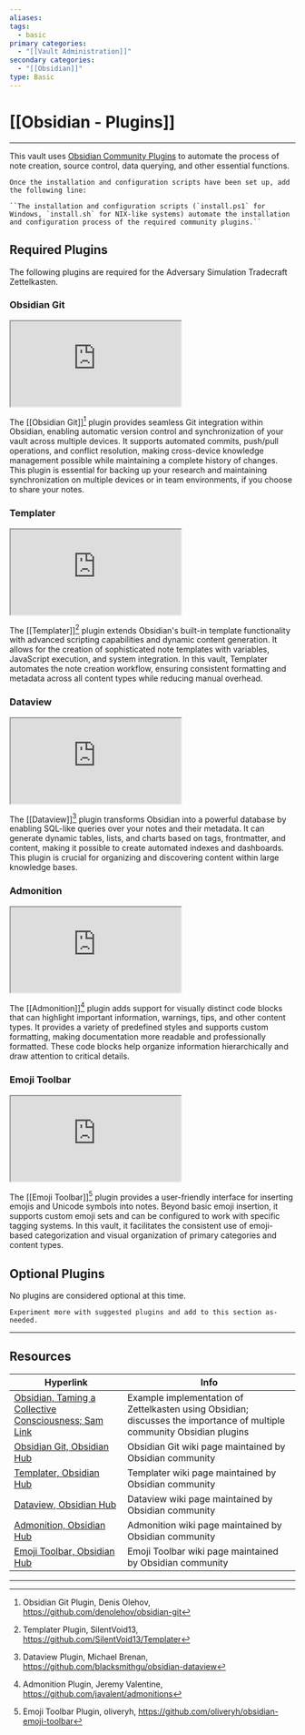```yaml
---
aliases:
tags:
  - basic
primary categories:
  - "[[Vault Administration]]"
secondary categories:
  - "[[Obsidian]]"
type: Basic
---
```

# [[Obsidian - Plugins]]  

***

This vault uses [Obsidian Community Plugins](https://help.obsidian.md/community-plugins) to automate the process of note creation, source control, data querying, and other essential functions.

```ad-todo
Once the installation and configuration scripts have been set up, add the following line:

``The installation and configuration scripts (`install.ps1` for Windows, `install.sh` for NIX-like systems) automate the installation and configuration process of the required community plugins.``
```

## Required Plugins

The following plugins are required for the Adversary Simulation Tradecraft Zettelkasten.

### Obsidian Git

<iframe src="https://publish.obsidian.md/hub/02+-+Community+Expansions/02.05+All+Community+Expansions/Plugins/obsidian-git"></iframe>

The [[Obsidian Git]][^1] plugin provides seamless Git integration within Obsidian, enabling automatic version control and synchronization of your vault across multiple devices. It supports automated commits, push/pull operations, and conflict resolution, making cross-device knowledge management possible while maintaining a complete history of changes. This plugin is essential for backing up your research and maintaining synchronization on multiple devices or in team environments, if you choose to share your notes.

### Templater

<iframe src="https://publish.obsidian.md/hub/02+-+Community+Expansions/02.05+All+Community+Expansions/Plugins/templater-obsidian"></iframe>

The [[Templater]][^2] plugin extends Obsidian's built-in template functionality with advanced scripting capabilities and dynamic content generation. It allows for the creation of sophisticated note templates with variables, JavaScript execution, and system integration. In this vault, Templater automates the note creation workflow, ensuring consistent formatting and metadata across all content types while reducing manual overhead.

### Dataview

<iframe src="https://publish.obsidian.md/hub/02+-+Community+Expansions/02.05+All+Community+Expansions/Plugins/dataview"></iframe>

The [[Dataview]][^3] plugin transforms Obsidian into a powerful database by enabling SQL-like queries over your notes and their metadata. It can generate dynamic tables, lists, and charts based on tags, frontmatter, and content, making it possible to create automated indexes and dashboards. This plugin is crucial for organizing and discovering content within large knowledge bases.

### Admonition

<iframe src="https://publish.obsidian.md/hub/02+-+Community+Expansions/02.05+All+Community+Expansions/Plugins/obsidian-admonition"></iframe>

The [[Admonition]][^4] plugin adds support for visually distinct code blocks that can highlight important information, warnings, tips, and other content types. It provides a variety of predefined styles and supports custom formatting, making documentation more readable and professionally formatted. These code blocks help organize information hierarchically and draw attention to critical details.

### Emoji Toolbar

<iframe src="https://publish.obsidian.md/hub/02+-+Community+Expansions/02.05+All+Community+Expansions/Plugins/obsidian-emoji-toolbar"></iframe>

The [[Emoji Toolbar]][^5] plugin provides a user-friendly interface for inserting emojis and Unicode symbols into notes. Beyond basic emoji insertion, it supports custom emoji sets and can be configured to work with specific tagging systems. In this vault, it facilitates the consistent use of emoji-based categorization and visual organization of primary categories and content types.

## Optional Plugins

No plugins are considered optional at this time.

```ad-todo
Experiment more with suggested plugins and add to this section as-needed.
```

___

## Resources

| Hyperlink                                                                                                                                              | Info                                                                                                                   |
| ------------------------------------------------------------------------------------------------------------------------------------------------------ | ---------------------------------------------------------------------------------------------------------------------- |
| [Obsidian, Taming a Collective Consciousness; Sam Link](https://trustedsec.com/blog/obsidian-taming-a-collective-consciousness)                        | Example implementation of Zettelkasten using Obsidian; discusses the importance of multiple community Obsidian plugins |
| [Obsidian Git, Obsidian Hub](https://publish.obsidian.md/hub/02+-+Community+Expansions/02.05+All+Community+Expansions/Plugins/obsidian-git)            | Obsidian Git wiki page maintained by Obsidian community                                                                |
| [Templater, Obsidian Hub](https://publish.obsidian.md/hub/02+-+Community+Expansions/02.05+All+Community+Expansions/Plugins/templater-obsidian)         | Templater wiki page maintained by Obsidian community                                                                   |
| [Dataview, Obsidian Hub](https://publish.obsidian.md/hub/02+-+Community+Expansions/02.05+All+Community+Expansions/Plugins/dataview)                    | Dataview wiki page maintained by Obsidian community                                                                    |
| [Admonition, Obsidian Hub](https://publish.obsidian.md/hub/02+-+Community+Expansions/02.05+All+Community+Expansions/Plugins/obsidian-admonition)       | Admonition wiki page maintained by Obsidian community                                                                  |
| [Emoji Toolbar, Obsidian Hub](https://publish.obsidian.md/hub/02+-+Community+Expansions/02.05+All+Community+Expansions/Plugins/obsidian-emoji-toolbar) | Emoji Toolbar wiki page maintained by Obsidian community                                                               |

[^1]: Obsidian Git Plugin, Denis Olehov, https://github.com/denolehov/obsidian-git
[^2]: Templater Plugin, SilentVoid13, https://github.com/SilentVoid13/Templater
[^3]: Dataview Plugin, Michael Brenan, https://github.com/blacksmithgu/obsidian-dataview
[^4]: Admonition Plugin, Jeremy Valentine, https://github.com/javalent/admonitions
[^5]: Emoji Toolbar Plugin, oliveryh, https://github.com/oliveryh/obsidian-emoji-toolbar

***
